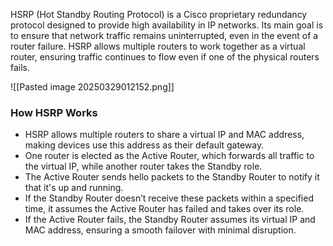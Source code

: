 HSRP (Hot Standby Routing Protocol) is a Cisco proprietary redundancy protocol designed to provide high availability in IP networks. Its main goal is to ensure that network traffic remains uninterrupted, even in the event of a router failure. HSRP allows multiple routers to work together as a virtual router, ensuring traffic continues to flow even if one of the physical routers fails.

![[Pasted image 20250329012152.png]]

### **How HSRP Works**

- HSRP allows multiple routers to share a virtual IP and MAC address, making devices use this address as their default gateway.
- One router is elected as the Active Router, which forwards all traffic to the virtual IP, while another router takes the Standby role.
- The Active Router sends hello packets to the Standby Router to notify it that it's up and running.
- If the Standby Router doesn’t receive these packets within a specified time, it assumes the Active Router has failed and takes over its role.
- If the Active Router fails, the Standby Router assumes its virtual IP and MAC address, ensuring a smooth failover with minimal disruption.